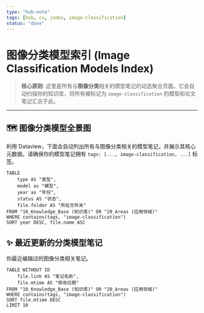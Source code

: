 ```yaml
---
type: "hub-note"
tags: [hub, cv, index, image-classification]
status: "done"
---
```

# 图像分类模型索引 (Image Classification Models Index)

> **核心原则**: 这里是所有与**图像分类**相关的模型笔记的动态聚合页面。它会自动扫描你的知识库，将所有被标记为 `image-classification` 的模型和论文笔记汇总于此。

---

## 🗺️ 图像分类模型全景图

利用 Dataview，下面会自动列出所有与图像分类相关的模型笔记，并展示其核心元数据。请确保你的模型笔记拥有 `tags: [..., image-classification, ...]` 标签。

```dataview
TABLE
    type AS "类型",
    model as "模型",
    year as "年份",
    status AS "状态",
    file.folder AS "所在文件夹"
FROM "10_Knowledge_Base (知识库)" OR "20_Areas (应用领域)"
WHERE contains(tags, "image-classification")
SORT year DESC, file.name ASC
```

## ✨ 最近更新的分类模型笔记

你最近编辑过的图像分类相关笔记。

```dataview
TABLE WITHOUT ID
	file.link AS "笔记名称",
	file.mtime AS "修改日期"
FROM "10_Knowledge_Base (知识库)" OR "20_Areas (应用领域)"
WHERE contains(tags, "image-classification")
SORT file.mtime DESC
LIMIT 10
```